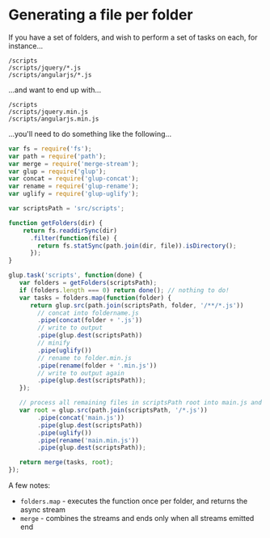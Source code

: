 # Generating a file per folder

If you have a set of folders, and wish to perform a set of tasks on each, for instance...

```
/scripts
/scripts/jquery/*.js
/scripts/angularjs/*.js
```

...and want to end up with...

```
/scripts
/scripts/jquery.min.js
/scripts/angularjs.min.js
```

...you'll need to do something like the following...

``` javascript
var fs = require('fs');
var path = require('path');
var merge = require('merge-stream');
var glup = require('glup');
var concat = require('glup-concat');
var rename = require('glup-rename');
var uglify = require('glup-uglify');

var scriptsPath = 'src/scripts';

function getFolders(dir) {
    return fs.readdirSync(dir)
      .filter(function(file) {
        return fs.statSync(path.join(dir, file)).isDirectory();
      });
}

glup.task('scripts', function(done) {
   var folders = getFolders(scriptsPath);
   if (folders.length === 0) return done(); // nothing to do!
   var tasks = folders.map(function(folder) {
      return glup.src(path.join(scriptsPath, folder, '/**/*.js'))
        // concat into foldername.js
        .pipe(concat(folder + '.js'))
        // write to output
        .pipe(glup.dest(scriptsPath))
        // minify
        .pipe(uglify())
        // rename to folder.min.js
        .pipe(rename(folder + '.min.js'))
        // write to output again
        .pipe(glup.dest(scriptsPath));
   });

   // process all remaining files in scriptsPath root into main.js and main.min.js files
   var root = glup.src(path.join(scriptsPath, '/*.js'))
        .pipe(concat('main.js'))
        .pipe(glup.dest(scriptsPath))
        .pipe(uglify())
        .pipe(rename('main.min.js'))
        .pipe(glup.dest(scriptsPath));

   return merge(tasks, root);
});
```

A few notes:

- `folders.map` - executes the function once per folder, and returns the async stream
- `merge` - combines the streams and ends only when all streams emitted end

